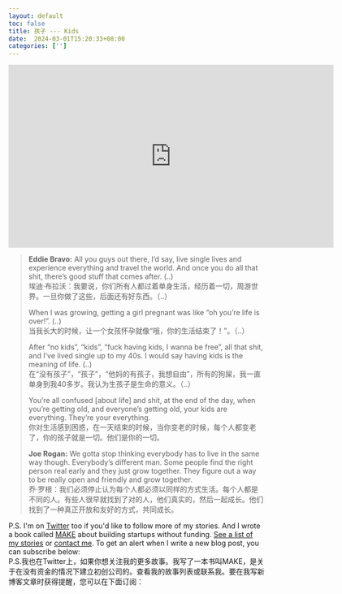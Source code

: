 ```yaml
---
layout: default
toc: false
title: 孩子 --- Kids
date:  2024-03-01T15:20:33+08:00
categories: ['']
---
```



<iframe allowfullscreen="" frameborder="0" height="360" src="https://www.youtube.com/embed/XmjPY8IEHyY?feature=oembed" width="640"></iframe>

> **Eddie Bravo:** All you guys out there, I’d say, live single lives and experience everything and travel the world. And once you do all that shit, there’s good stuff that comes after. (..)  
> 埃迪·布拉沃：我要说，你们所有人都过着单身生活，经历着一切，周游世界。一旦你做了这些，后面还有好东西。（..）
> 
> When I was growing, getting a girl pregnant was like “oh you’re life is over!”. (..)  
> 当我长大的时候，让一个女孩怀孕就像“哦，你的生活结束了！”。（..）
> 
> After “no kids”, “kids”, “fuck having kids, I wanna be free”, all that shit, and I’ve lived single up to my 40s. I would say having kids is the meaning of life. (..)  
> 在“没有孩子”，“孩子”，“他妈的有孩子，我想自由”，所有的狗屎，我一直单身到我40多岁。我认为生孩子是生命的意义。（..）
> 
> You’re all confused \[about life\] and shit, at the end of the day, when you’re getting old, and everyone’s getting old, your kids are everything. They’re your everything.  
> 你对生活感到困惑，在一天结束的时候，当你变老的时候，每个人都变老了，你的孩子就是一切。他们是你的一切。
> 
> **Joe Rogan:** We gotta stop thinking everybody has to live in the same way though. Everybody’s different man. Some people find the right person real early and they just grow together. They figure out a way to be really open and friendly and grow together.  
> 乔·罗根：我们必须停止认为每个人都必须以同样的方式生活。每个人都是不同的人。有些人很早就找到了对的人，他们真实的，然后一起成长。他们找到了一种真正开放和友好的方式，共同成长。

P.S. I'm on [Twitter](https://twitter.com/levelsio) too if you'd like to follow more of my stories. And I wrote a book called [MAKE](https://makebook.io/) about building startups without funding. [See a list of my stories](https://levels.io/archive/) or [contact me](https://levels.io/contact-me/). To get an alert when I write a new blog post, you can subscribe below:  
P.S.我也在Twitter上，如果你想关注我的更多故事。我写了一本书叫MAKE，是关于在没有资金的情况下建立初创公司的。查看我的故事列表或联系我。要在我写新博客文章时获得提醒，您可以在下面订阅：